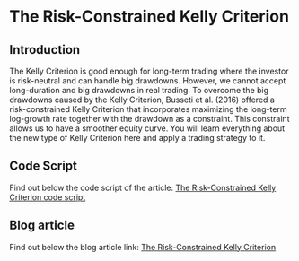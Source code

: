 # The Risk-Constrained Kelly Criterion

## Introduction 
The Kelly Criterion is good enough for long-term trading where the investor is risk-neutral and can handle big drawdowns. However, we cannot accept long-duration and big drawdowns in real trading. To overcome the big drawdowns caused by the Kelly Criterion, Busseti et al. (2016) offered a risk-constrained Kelly Criterion that incorporates maximizing the long-term log-growth rate together with the drawdown as a constraint. This constraint allows us to have a smoother equity curve. You will learn everything about the new type of Kelly Criterion here and apply a trading strategy to it.

## Code Script
Find out below the code script of the article:
[The Risk-Constrained Kelly Criterion code script](https://github.com/quantra-go-algo/Algorithmic-Trading-Code-Examples/blob/main/blog_articles/risk-constrained-kelly-criterion/The_risk_constraint_Kelly_Criterion.ipynb)
## Blog article 
Find out below the blog article link:
[The Risk-Constrained Kelly Criterion](https://blog.quantinsti.com/risk-constrained-kelly-criterion/)
